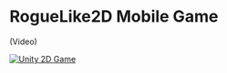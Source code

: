 # RogueLike2D Mobile Game

(Video)

[![Unity 2D Game](https://img.youtube.com/vi/3gvtD1Q2XZ0/0.jpg)](https://www.youtube.com/watch?v=3gvtD1Q2XZ0)
